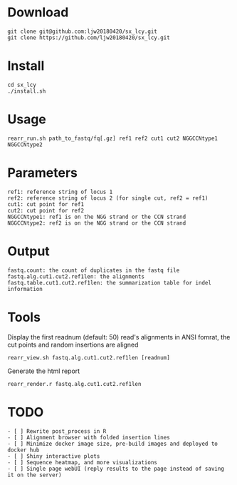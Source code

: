 # Download
```{bash}
git clone git@github.com:ljw20180420/sx_lcy.git
git clone https://github.com/ljw20180420/sx_lcy.git
```

# Install
```{bash}
cd sx_lcy
./install.sh
```

# Usage
```{bash}
rearr_run.sh path_to_fastq/fq[.gz] ref1 ref2 cut1 cut2 NGGCCNtype1 NGGCCNtype2
```

# Parameters
```{list}
ref1: reference string of locus 1
ref2: reference string of locus 2 (for single cut, ref2 = ref1)
cut1: cut point for ref1
cut2: cut point for ref2
NGGCCNtype1: ref1 is on the NGG strand or the CCN strand
NGGCCNtype2: ref2 is on the NGG strand or the CCN strand
```

# Output
```{list}
fastq.count: the count of duplicates in the fastq file
fastq.alg.cut1.cut2.ref1len: the alignments
fastq.table.cut1.cut2.ref1len: the summarization table for indel information
```

# Tools
Display the first readnum (default: 50) read's alignments in ANSI fomrat, the cut points and random insertions are aligned
```{bash}
rearr_view.sh fastq.alg.cut1.cut2.ref1len [readnum]
```
Generate the html report
```{bash}
rearr_render.r fastq.alg.cut1.cut2.ref1len
```

# TODO
```[tasklist]
- [ ] Rewrite post_process in R
- [ ] Alignment browser with folded insertion lines
- [ ] Minimize docker image size, pre-build images and deployed to docker hub
- [ ] Shiny interactive plots
- [ ] Sequence heatmap, and more visualizations
- [ ] Single page webUI (reply results to the page instead of saving it on the server)
```

